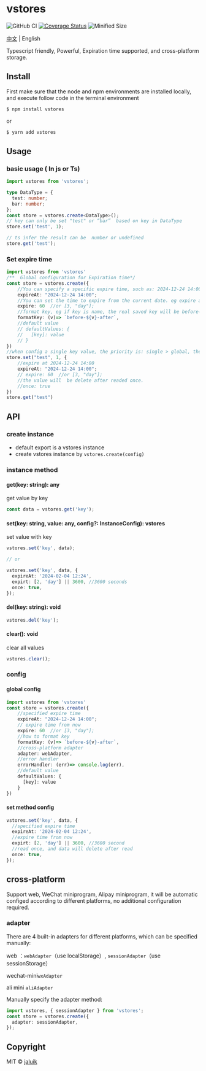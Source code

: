 # vstores

![GitHub CI](https://github.com/jaluik/vstores/actions/workflows/publish.yml/badge.svg) [![Coverage Status](https://coveralls.io/repos/github/jaluik/vstores/badge.svg?branch=master)](https://coveralls.io/github/jaluik/vstores?branch=master) ![Minified Size](https://badgen.net/bundlephobia/minzip/vstores)

[中文](README.md) | English

Typescript friendly, Powerful, Expiration time supported, and cross-platform storage.

## Install

First make sure that the node and npm environments are installed locally, and execute follow code in the terminal environment

```sh
$ npm install vstores
```

or

```sh
$ yarn add vstores
```

## Usage

### basic usage ( In js or Ts)

```typescript
import vstores from 'vstores';

type DataType = {
  test: number;
  bar: number;
};
const store = vstores.create<DataType>();
// key can only be set "test" or “bar”  based on key in DataType
store.set('test', 1);

// ts infer the result can be  number or undefined
store.get('test');
```

### Set expire time

```typescript
import vstores from 'vstores'
/**  Global configuration for Expiration time*/
const store = vstores.create({
    //You can specify a specific expire time, such as: 2024-12-24 14:00.
    expireAt: "2024-12-24 14:00";
    //You can set the time to expire from the current date. eg expire after 60 seconds or 3 days
    expire: 60  //or [3, "day"];
    //format key, eg if key is name, the real saved key will be before-name-after
    formatKey: (v)=> `before-${v}-after`,
    //default value
    // defaultValues: {
    //   [key]: value
    // }
})
//when config a single key value, the priority is: single > global, then expireAt > expire
store.set("test", 1, {
    //expire at 2024-12-24 14:00
    expireAt: "2024-12-24 14:00";
    // expire: 60  //or [3, "day"];
    //the value will  be delete after readed once.
    //once: true
})
store.get("test")
```

## API

### create instance

- default export is a vstores instance
- create vstores instance by `vstores.create(config)`

### instance method

#### get(key: string): any

get value by key

```typescript
const data = vstores.get('key');
```

#### set(key: string, value: any, config?: InstanceConfig): vstores

set value with key

```typescript
vstores.set('key', data);

// or

vstores.set('key', data, {
  expireAt: '2024-02-04 12:24',
  expirt: [2, 'day'] || 3600, //3600 seconds
  once: true,
});
```

#### del(key: string): void

```typescript
vstores.del('key');
```

#### clear(): void

clear all values

```typescript
vstores.clear();
```

### config

#### global config

```typescript
import vstores from 'vstores'
const store = vstores.create({
    //specified expire time
    expireAt: "2024-12-24 14:00";
    // expire time from now
    expire: 60  //or [3, "day"];
    //how to format key
    formatKey: (v)=> `before-${v}-after`,
    //cross-platform adapter
    adapter: webAdapter,
    //error handler
    errorHandler: (err)=> console.log(err),
    //default value
    defaultValues: {
      [key]: value
    }
})

```

#### set method config

```typescript
vstores.set('key', data, {
  //specified expire time
  expireAt: '2024-02-04 12:24',
  //expire time from now
  expirt: [2, 'day'] || 3600, //3600 second
  //read once, and data will delete after read
  once: true,
});
```

## cross-platform

Support web, WeChat miniprogram, Alipay miniprogram, it will be automatic configed according to different platforms, no additional configuration required.

### adapter

There are 4 built-in adapters for different platforms, which can be specified manually:

web ：`webAdapter`（use localStorage）, `sessionAdapter`（use sessionStorage）

wechat-mini`wxAdapter`

ali mini `aliAdapter`

Manually specify the adapter method:

```typescript
import vstores, { sessionAdapter } from 'vstores';
const store = vstores.create({
  adapter: sessionAdapter,
});
```

## Copyright

MIT © [jaluik](https://github.com/jaluik)
